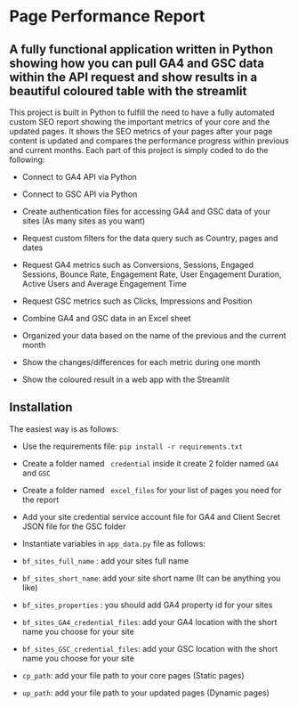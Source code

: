 # Page Performance Report

## A fully functional application written in Python showing how you can pull GA4 and GSC data within the API request and show results in a beautiful coloured table with the streamlit 


This project is built in Python to fulfill the need to have a fully automated custom SEO report showing the important metrics of your core and the updated pages. It shows the SEO metrics of your pages after your page content is updated and compares the performance progress within previous and current months. Each part of this project is simply coded to do the following:

* Connect to GA4 API via Python
  
* Connect to GSC API via Python
  
* Create authentication files for accessing GA4 and GSC data of your sites (As many sites as you want)
  
* Request custom filters for the data query such as Country, pages and dates
  
* Request GA4 metrics such as Conversions, Sessions, Engaged Sessions, Bounce Rate, Engagement Rate, User Engagement Duration, Active Users and Average Engagement Time
  
* Request GSC metrics such as Clicks, Impressions and Position
  
* Combine GA4 and GSC data in an Excel sheet
  
* Organized your data based on the name of the previous and the current month
  
* Show the changes/differences for each metric during one month
  
* Show the coloured result in a web app with the Streamlit


## Installation

The easiest way is as follows:

* Use the requirements file: ```pip install -r requirements.txt```
  
* Create a folder named ``` credential``` inside it create 2 folder named ```GA4``` and ```GSC```

* Create a folder named ``` excel_files``` for your list of pages you need for the report
  
* Add your site credential service account file for GA4 and Client Secret JSON file for the GSC folder

* Instantiate variables in ```app_data.py``` file as follows:
  
* ```bf_sites_full_name``` : add your sites full name
  
* ```bf_sites_short_name```: add your site short name (It can be anything you like)
  
*  ```bf_sites_properties``` : you should add GA4 property id for your sites

*  ```bf_sites_GA4_credential_files```: add your GA4 location with the short name you choose for your site
  
*  ```bf_sites_GSC_credential_files```: add your GSC location with the short name you choose for your site
  
*  ```cp_path```: add your file path to your core pages (Static pages)
  
*  ```up_path```: add your file path to your updated pages (Dynamic pages)














